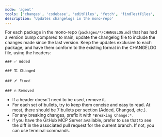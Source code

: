 ```yaml
---
mode: 'agent'
tools: ['changes', 'codebase', 'editFiles', 'fetch', 'findTestFiles', 'githubRepo', 'new', 'problems', 'runCommands', 'runTasks', 'search', 'searchResults', 'terminalLastCommand', 'terminalSelection', 'testFailure', 'usages', 'vscodeAPI', 'github', 'get_commit', 'get_file_contents', 'get_me', 'get_pull_request', 'get_pull_request_comments', 'get_pull_request_diff', 'get_pull_request_files', 'get_pull_request_status', 'get_tag', 'list_branches', 'list_commits', 'list_pull_requests', 'list_tags']
description: 'Updates changelogs in the mono-repo'
---
```


For each package in the mono-repo (`packages/*/CHANGELOG.md`) that has had a version bump compared to main, update the changelog file to include the changes made since the last version. Keep the updates exclusive to each package, and have them conform to the existing format in the CHANGELOG file, using the headers:

```
### ✅ Added

### 🏗️ Changed

### 🩹 Fixed

### 🔥 Removed
```

- If a header doesn't need to be used, remove it. 
- For each set of bullets, try to keep them concise and easy to read. At most, there should be 7 bullets per section (Added, Changed, etc.).
- For any breaking changes, prefix it with `*Breaking Change:*`.
- If you have the GitHub MCP Server available, prefer to use that to see the diff in the associated pull request for the current branch. If not, you can use terminal commands.
